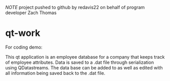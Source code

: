 *NOTE* project pushed to github by redavis22  on behalf of program developer Zach Thomas


qt-work
=======
For coding demo:

This qt application is an employee database for a company that keeps track of employee attributes. Data is saved to a .dat file through serialization using QDatastreams. The data base can be added to as well as edited with all information being saved back to the .dat file.
